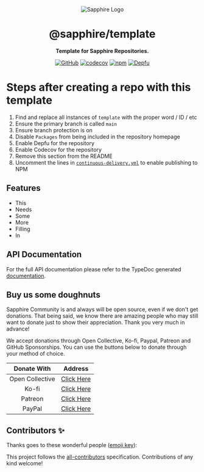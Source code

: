 <div align="center">

![Sapphire Logo](https://cdn.skyra.pw/gh-assets/sapphire-banner.png)

# @sapphire/template

**Template for Sapphire Repositories.**

[![GitHub](https://img.shields.io/github/license/sapphiredev/template)](https://github.com/sapphiredev/template/blob/main/LICENSE.md)
[![codecov](https://codecov.io/gh/sapphiredev/sapphire-template/branch/main/graph/badge.svg?token=0MSAyoZNxz)](https://codecov.io/gh/sapphiredev/sapphire-template)
[![npm](https://img.shields.io/npm/v/@sapphire/template?color=crimson&logo=npm&style=flat-square)](https://www.npmjs.com/package/@sapphire/template)
[![Depfu](https://badges.depfu.com/badges/template/count.svg)](https://depfu.com/github/sapphiredev/e?project_id=template)

</div>

# Steps after creating a repo with this template

1. Find and replace all instances of `template` with the proper word / ID / etc
2. Ensure the primary branch is called `main`
3. Ensure branch protection is on
4. Disable `Packages` from being included in the repository homepage
5. Enable Depfu for the repository
6. Enable Codecov for the repository
7. Remove this section from the README
8. Uncomment the lines in [`continuous-delivery.yml`](.github/workflows/continuous-delivery.yml) to enable publishing to NPM

## Features

-   This
-   Needs
-   Some
-   More
-   Filling
-   In

## API Documentation

For the full API documentation please refer to the TypeDoc generated [documentation](https://sapphiredev.github.io/template).

## Buy us some doughnuts

Sapphire Community is and always will be open source, even if we don't get donations. That being said, we know there are amazing people who may still want to donate just to show their appreciation. Thank you very much in advance!

We accept donations through Open Collective, Ko-fi, Paypal, Patreon and GitHub Sponsorships. You can use the buttons below to donate through your method of choice.

|   Donate With   |                       Address                       |
| :-------------: | :-------------------------------------------------: |
| Open Collective | [Click Here](https://sapphirejs.dev/opencollective) |
|      Ko-fi      |      [Click Here](https://sapphirejs.dev/kofi)      |
|     Patreon     |    [Click Here](https://sapphirejs.dev/patreon)     |
|     PayPal      |     [Click Here](https://sapphirejs.dev/paypal)     |

## Contributors ✨

Thanks goes to these wonderful people ([emoji key](https://allcontributors.org/docs/en/emoji-key)):

<!-- ALL-CONTRIBUTORS-LIST:START - Do not remove or modify this section -->
<!-- prettier-ignore-start -->
<!-- markdownlint-disable -->
<!-- markdownlint-enable -->
<!-- prettier-ignore-end -->

<!-- ALL-CONTRIBUTORS-LIST:END -->

This project follows the [all-contributors](https://github.com/all-contributors/all-contributors) specification. Contributions of any kind welcome!
